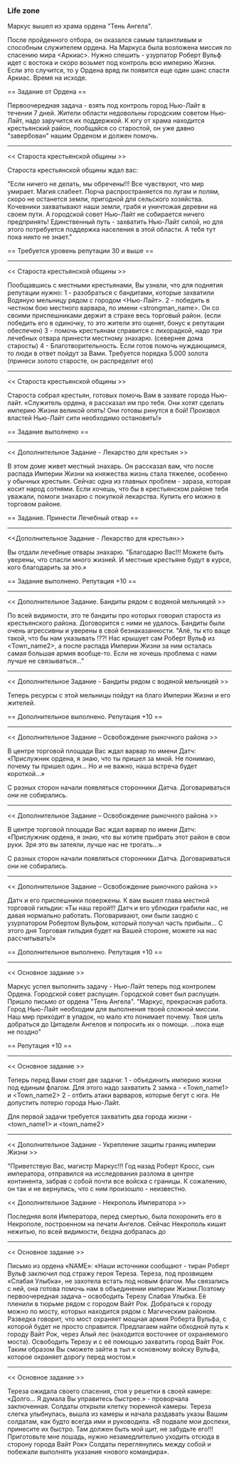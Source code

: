 
### Life zone

Маркус вышел из храма ордена "Тень Ангела".

После пройденного отбора, он оказался самым талантливым и способным служителем ордена.
На Маркуса была возложена миссия по спасению мира <Аркиас>. 
Нужно спешить - узурпатор Роберт Вульф идет с востока и скоро возьмет под контроль всю империю Жизни.
Если это случится, то у Ордена вряд ли появится еще один шанс спасти Аркиас. Время на исходе.

== Задание от Ордена ==

Первоочередная задача - взять под контроль город Нью-Лайт в течении 7 дней.
Жители области недовольны городским советом Нью-Лайт, надо заручится их поддержкой.
К югу от храма находится крестьянский район, пообщайся со старостой, он уже давно "завербован" нашим Орденом и должен помочь.

***

<< Староста крестьянской общины >>

Староста крестьянской общины ждал вас:

"Если ничего не делать, мы обречены!!! Все чувствуют, что мир умирает. Магия слабеет. Порча распространяется по лугам и полям, скоро не останется земли, пригодной для сельского хозяйства. Кочевники захватывают наши земли, грабя и уничтожая деревни на своем пути. А городской совет Нью-Лайт не собирается ничего предпринять! Единственный путь - захватить Нью-Лайт силой, но для этого потребуется поддержка населения в этой области. А тебя тут пока никто не знает."
 
== Требуется уровень репутации 30 и выше ==

***

<< Староста крестьянской общины >>

Пообщавшись с местными крестьянами, Вы узнали, что для поднятия репутации нужно:
1 - разобраться с бандитами, которые захватили Водяную мельницу рядом с городом <Нью-Лайт>.
2 - победить в честном бою местного варвара, по имени <strongman_name>. Он со своими приспешниками держит в страхе весь торговый район. (если победить его в одиночку, то это жители это оценят, бонус к репутации обеспечен)
3 - помочь крестьянам справится с лихорадкой, надо три лечебных отвара принести местному знахарю. (севернее дома старосты)
4 - Благотворительность. Если готов помочь нуждающимся, то люди в ответ пойдут за Вами. Требуется порядка 5.000 золота (принеси золото старосте, он распределит его)

***

<< Староста крестьянской общины >>

Староста собрал крестьян, готовых помочь Вам в захвате города Нью-лайт. 
«Служитель ордена, я рассказал им про тебя. Они хотят сделать империю Жизни великой опять! Они готовы ринутся в бой! Произвол властей Нью-Лайт сити необходимо остановить!»

== Задание выполнено ==


***

<< Дополнительное Задание - Лекарство для крестьян >>

В этом доме живет местный знахарь. 
Он рассказал вам, что после распада Империи Жизни на княжества жизнь стала тяжелее, особенно у обычных крестьян.
Сейчас одна из главных проблем - зараза, которая косит народ сотнями.
Если хочешь, что бы в крестьянском районе тебя уважали, помоги знахарю с покупкой лекарства.
Купить его можно в торговом районе.

== Задание. Принести Лечебный отвар ==

***

<<Дополнительное Задание - Лекарство для крестьян>>

Вы отдали лечебные отвары знахарю. 
"Благодарю Вас!!! Можете быть уверены, что спасли много жизней. И местные крестьяне будут в курсе, кого благодарить за это.»

== Задание выполнено. Репутация +10 ==


***

<< Дополнительное Задание. Бандиты рядом с водяной мельницей >>

По всей видимости, это те бандиты про которых говорил староста из крестьянского района.
Договорится с ними не удалось. Бандиты были очень агрессивны и уверены в свой безнаказанности.
"Алё, ты кто ваще такой, что бы нам указывать !??! Нас крышует сам Роберт Вульф из <Town_name2>, а после распада Империи Жизни за ним осталась самая большая армия вообще-то. Если не хочешь проблема с нами лучше не связываться..."

***

<< Дополнительное Задание - Бандиты рядом с водяной мельницей >>

Теперь ресурсы с этой мельницы пойдут на благо Империи Жизни и его жителей.

== Дополнительное выполнено. Репутация +10 ==


***

<< Дополнительное Задание – Освобождение рыночного района >>

В центре торговой площади Вас ждал варвар по имени Датч:
«Прислужник ордена, я знаю, что ты пришел за мной. Не понимаю, почему ты пришел один... Но и не важно, наша встреча будет короткой...»

С разных сторон начали появляться сторонники Датча. Договариваться они не собирались.

***

<< Дополнительное Задание – Освобождение рыночного района >>

В центре торговой площади Вас ждал варвар по имени Датч:
«Прислужник ордена, я знаю, что вы хотите прибрать этот район в свои руки. Зря это вы затеяли, лучше нас не трогать...»

С разных сторон начали появляться сторонники Датча. Договариваться они не собирались.

***

<< Дополнительное Задание – Освобождение рыночного района >>

Датч и его приспешники повержены. К вам вышел глава местной торговой гильдии:
«Ты наш герой!!! Датч и его ублюдки грабили нас, не давая нормально работать. Поговаривают, они были заодно с узурпатором Робертом Вульфом, который получал часть прибыли... С этого дня Торговая гильдия будет на Вашей стороне, можете на нас рассчитывать!» 

== Дополнительное выполнено. Репутация +10 ==

***

<< Основное задание >>

Маркус успел выполнить задачу - Нью-Лайт теперь под контролем Ордена. Городской совет распущен.
Городской совет был распущен.
Пришло письмо от ордена "Тень Ангела".
"Маркус, прекрасная работа. 
Город Нью-Лайт необходим для выполнения твоей сложной миссии.
Наш мир приходит в упадок, но мало кто понимает почему.
Твоя цель добраться до Цитадели Ангелов и попросить их о помощи. 
...пока еще не поздно"

== Репутация +10 ==

***

<< Основное задание >>

Теперь перед Вами стоят две задачи:
1 - объединить империю жизни под единым флагом. 
Для этого надо захватить 2 замка - <Town_name1> и <Town_name2>
2 - отбить атаки варваров, которые бегут с юга. Не допустить потерю города Нью-Лайт. 

Для первой задачи требуется захватить два города жизни - <town_name1> и <town_name2>

***

<< Дополнительное Задание - Укрепление защиты границ империи Жизни >>

"Приветствую Вас, магистр Маркус!!! 
Год назад Роберт Кросс, сын императора, отправился на исследования разлома в центре континента, забрав с собой почти все войска с границы.
К сожалению, он так и не вернулись, что с ним произошло - неизвестно. 


<< Дополнительное Задание - Некрополь Императора >> 

Последняя воля Императора, перед смертью, была похоронить его в Некрополе, построенном на печати Ангелов. 
Сейчас Некрополь кишит нежитью, по всей видимости, бездна добралась до 

***

<< Основное задание >>

Письмо из ордена «NAME»:
«Наши источники сообщают - тиран Роберт Вульф заключил под стражу героя Тереза. Тереза, под прозвищем «Слабая Улыбка», не захотела встать под новым флагом. Мы связались с ней, она готова помочь нам в объединении империи Жизни.Поэтому первоочередная задача – освободить Терезу Слабая Улыбка. Её пленили в тюрьме рядом с городом Вайт Рок. Добраться к городу можно по мосту, которых находится рядом с Магическим районом. Разведка говорит, что мост охраняет мощная армия Роберта Вульфа, с которой будет не просто справится. 
Предлагаем найти обходной путь к городу Вайт Рок, через Алый лес (находится восточнее от охраняемого моста). Освободить Терезу и с её помощью захватить город Вайт Рок. Таким образом Вы сможете зайти в тыл к основному войску Вульфа, которое охраняет дорогу перед мостом.»

***

<< Основное задание >>

Тереза ожидала своего спасения, стоя у решетки в своей камере:
«Долго... Я думала Вы управитесь быстрее.»  - проворчала заключенная. 
Солдаты открыли клетку тюремной камеры. Тереза слегка улыбнулась, вышла из камеры и начала раздавать указы Вашим солдатам, как будто всегда ими и руководила.
«В подвале мои доспехи, принесите их быстро. Там должен быть мой щит, не забудьте его!!! Приготовьте мне лошадь, нужно незамедлительно уходить отсюда в сторону города Вайт Рок»
Солдаты переглянулись между собой и побежали выполнять указания «нового командира». 
